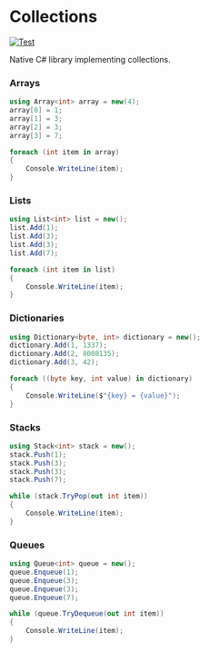 # Collections

[![Test](https://github.com/game-simulations/collections/actions/workflows/test.yml/badge.svg)](https://github.com/game-simulations/collections/actions/workflows/test.yml)

Native C# library implementing collections.

### Arrays

```cs
using Array<int> array = new(4);
array[0] = 1;
array[1] = 3;
array[2] = 3;
array[3] = 7;

foreach (int item in array)
{
    Console.WriteLine(item);
}
```

### Lists

```cs
using List<int> list = new();
list.Add(1);
list.Add(3);
list.Add(3);
list.Add(7);

foreach (int item in list)
{
    Console.WriteLine(item);
}
```

### Dictionaries

```cs
using Dictionary<byte, int> dictionary = new();
dictionary.Add(1, 1337);
dictionary.Add(2, 8008135);
dictionary.Add(3, 42);

foreach ((byte key, int value) in dictionary)
{
    Console.WriteLine($"{key} = {value}");
}
```

### Stacks

```cs
using Stack<int> stack = new();
stack.Push(1);
stack.Push(3);
stack.Push(3);
stack.Push(7);

while (stack.TryPop(out int item))
{
    Console.WriteLine(item);
}
```

### Queues
    
```cs
using Queue<int> queue = new();
queue.Enqueue(1);
queue.Enqueue(3);
queue.Enqueue(3);
queue.Enqueue(7);

while (queue.TryDequeue(out int item))
{
    Console.WriteLine(item);
}
```